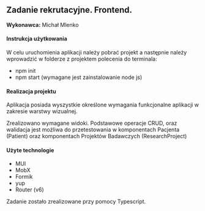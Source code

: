 ## Zadanie rekrutacyjne. Frontend.
 **Wykonawca:** Michał Mlenko

#### Instrukcja użytkowania
W celu uruchomienia aplikacji należy pobrać projekt a następnie należy wprowadzić w folderze z projektem polecenia do terminala:
- npm init
- npm start 
(wymagane jest zainstalowanie node js)

#### Realizacja projektu
Aplikacja posiada wyszystkie określone wymagania funkcjonalne aplikacji w zakresie warstwy wizualnej. 

Zrealizowano wymagane widoki. 
Podstawowe operacje CRUD, oraz walidacja jest możliwa do przetestowania w komponentach Pacjenta (Patient) oraz komponentach Projektów Badawczych (ResearchProject)

#### Użyte technologie
- MUI
- MobX
- Formik
- yup
- Router (v6)

Zadanie zostało zrealizowane przy pomocy Typescript.
